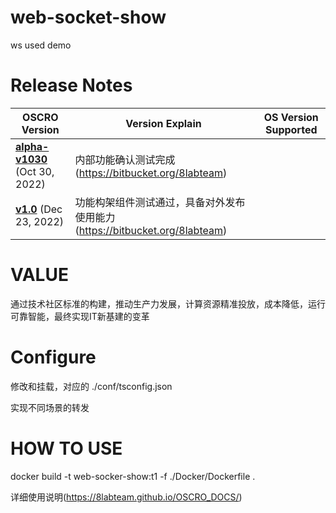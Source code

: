 # web-socket-show
ws used demo


# Release Notes

| OSCRO Version                                   | Version Explain     | OS Version Supported                          |
| --                                                          | --                                                               | --                                                |
| <b>[alpha-v1030](release_notes/alpha-v1030.md)</b> (Oct 30, 2022)  | 内部功能确认测试完成(https://bitbucket.org/8labteam) |  |
| <b>[v1.0](release_notes/v1.0.md)</b> (Dec 23, 2022)  | 功能构架组件测试通过，具备对外发布使用能力(https://bitbucket.org/8labteam) |  |

# VALUE

通过技术社区标准的构建，推动生产力发展，计算资源精准投放，成本降低，运行可靠智能，最终实现IT新基建的变革


# Configure

修改和挂载，对应的 ./conf/tsconfig.json

实现不同场景的转发


# HOW TO USE

docker build -t web-socker-show:t1 -f ./Docker/Dockerfile .


详细使用说明(https://8labteam.github.io/OSCRO_DOCS/)
